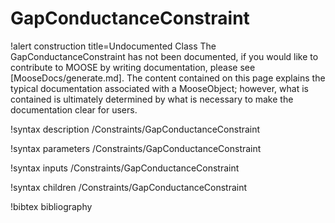 <!-- MOOSE Documentation Stub: Remove this when content is added. -->

# GapConductanceConstraint

!alert construction title=Undocumented Class
The GapConductanceConstraint has not been documented, if you would like to contribute to MOOSE by
writing documentation, please see [MooseDocs/generate.md]. The content contained on this page explains
the typical documentation associated with a MooseObject; however, what is contained is ultimately
determined by what is necessary to make the documentation clear for users.

!syntax description /Constraints/GapConductanceConstraint

!syntax parameters /Constraints/GapConductanceConstraint

!syntax inputs /Constraints/GapConductanceConstraint

!syntax children /Constraints/GapConductanceConstraint

!bibtex bibliography
